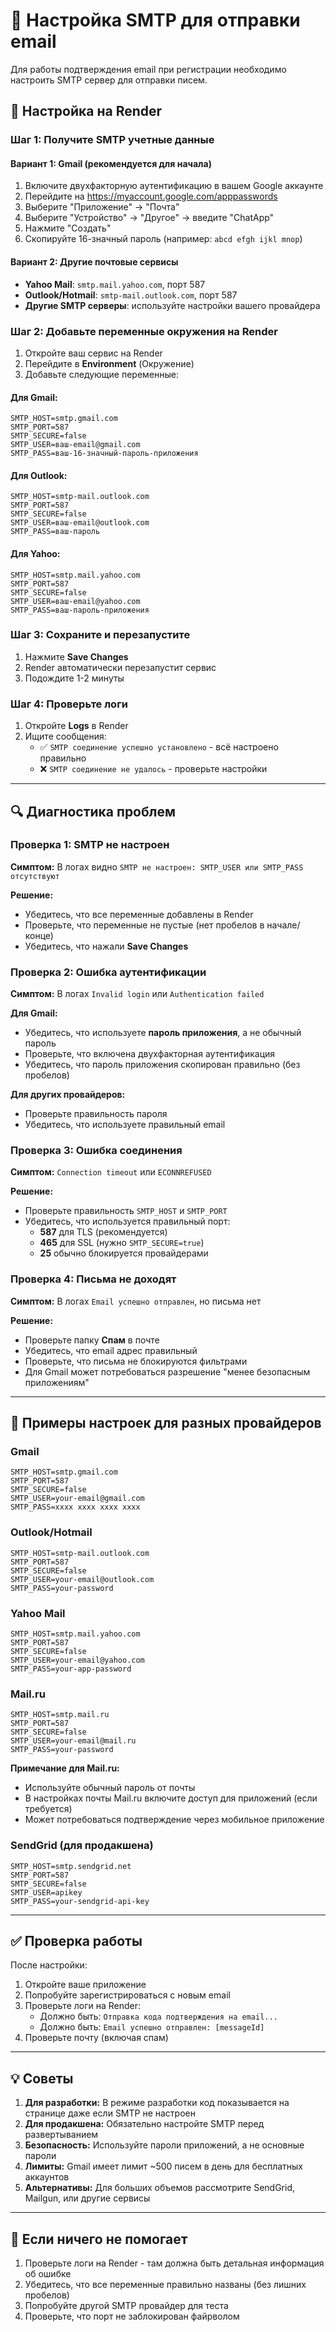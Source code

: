# 📧 Настройка SMTP для отправки email

Для работы подтверждения email при регистрации необходимо настроить SMTP сервер для отправки писем.

## 🔧 Настройка на Render

### Шаг 1: Получите SMTP учетные данные

#### Вариант 1: Gmail (рекомендуется для начала)

1. Включите двухфакторную аутентификацию в вашем Google аккаунте
2. Перейдите на https://myaccount.google.com/apppasswords
3. Выберите "Приложение" → "Почта"
4. Выберите "Устройство" → "Другое" → введите "ChatApp"
5. Нажмите "Создать"
6. Скопируйте 16-значный пароль (например: `abcd efgh ijkl mnop`)

#### Вариант 2: Другие почтовые сервисы

- **Yahoo Mail**: `smtp.mail.yahoo.com`, порт 587
- **Outlook/Hotmail**: `smtp-mail.outlook.com`, порт 587
- **Другие SMTP серверы**: используйте настройки вашего провайдера

### Шаг 2: Добавьте переменные окружения на Render

1. Откройте ваш сервис на Render
2. Перейдите в **Environment** (Окружение)
3. Добавьте следующие переменные:

#### Для Gmail:
```
SMTP_HOST=smtp.gmail.com
SMTP_PORT=587
SMTP_SECURE=false
SMTP_USER=ваш-email@gmail.com
SMTP_PASS=ваш-16-значный-пароль-приложения
```

#### Для Outlook:
```
SMTP_HOST=smtp-mail.outlook.com
SMTP_PORT=587
SMTP_SECURE=false
SMTP_USER=ваш-email@outlook.com
SMTP_PASS=ваш-пароль
```

#### Для Yahoo:
```
SMTP_HOST=smtp.mail.yahoo.com
SMTP_PORT=587
SMTP_SECURE=false
SMTP_USER=ваш-email@yahoo.com
SMTP_PASS=ваш-пароль-приложения
```

### Шаг 3: Сохраните и перезапустите

1. Нажмите **Save Changes**
2. Render автоматически перезапустит сервис
3. Подождите 1-2 минуты

### Шаг 4: Проверьте логи

1. Откройте **Logs** в Render
2. Ищите сообщения:
   - ✅ `SMTP соединение успешно установлено` - всё настроено правильно
   - ❌ `SMTP соединение не удалось` - проверьте настройки

---

## 🔍 Диагностика проблем

### Проверка 1: SMTP не настроен

**Симптом:** В логах видно `SMTP не настроен: SMTP_USER или SMTP_PASS отсутствуют`

**Решение:**
- Убедитесь, что все переменные добавлены в Render
- Проверьте, что переменные не пустые (нет пробелов в начале/конце)
- Убедитесь, что нажали **Save Changes**

### Проверка 2: Ошибка аутентификации

**Симптом:** В логах `Invalid login` или `Authentication failed`

**Для Gmail:**
- Убедитесь, что используете **пароль приложения**, а не обычный пароль
- Проверьте, что включена двухфакторная аутентификация
- Убедитесь, что пароль приложения скопирован правильно (без пробелов)

**Для других провайдеров:**
- Проверьте правильность пароля
- Убедитесь, что используете правильный email

### Проверка 3: Ошибка соединения

**Симптом:** `Connection timeout` или `ECONNREFUSED`

**Решение:**
- Проверьте правильность `SMTP_HOST` и `SMTP_PORT`
- Убедитесь, что используется правильный порт:
  - **587** для TLS (рекомендуется)
  - **465** для SSL (нужно `SMTP_SECURE=true`)
  - **25** обычно блокируется провайдерами

### Проверка 4: Письма не доходят

**Симптом:** В логах `Email успешно отправлен`, но письма нет

**Решение:**
- Проверьте папку **Спам** в почте
- Убедитесь, что email адрес правильный
- Проверьте, что письма не блокируются фильтрами
- Для Gmail может потребоваться разрешение "менее безопасным приложениям"

---

## 📝 Примеры настроек для разных провайдеров

### Gmail
```env
SMTP_HOST=smtp.gmail.com
SMTP_PORT=587
SMTP_SECURE=false
SMTP_USER=your-email@gmail.com
SMTP_PASS=xxxx xxxx xxxx xxxx
```

### Outlook/Hotmail
```env
SMTP_HOST=smtp-mail.outlook.com
SMTP_PORT=587
SMTP_SECURE=false
SMTP_USER=your-email@outlook.com
SMTP_PASS=your-password
```

### Yahoo Mail
```env
SMTP_HOST=smtp.mail.yahoo.com
SMTP_PORT=587
SMTP_SECURE=false
SMTP_USER=your-email@yahoo.com
SMTP_PASS=your-app-password
```

### Mail.ru
```env
SMTP_HOST=smtp.mail.ru
SMTP_PORT=587
SMTP_SECURE=false
SMTP_USER=your-email@mail.ru
SMTP_PASS=your-password
```

**Примечание для Mail.ru:**
- Используйте обычный пароль от почты
- В настройках почты Mail.ru включите доступ для приложений (если требуется)
- Может потребоваться подтверждение через мобильное приложение

### SendGrid (для продакшена)
```env
SMTP_HOST=smtp.sendgrid.net
SMTP_PORT=587
SMTP_SECURE=false
SMTP_USER=apikey
SMTP_PASS=your-sendgrid-api-key
```

---

## ✅ Проверка работы

После настройки:

1. Откройте ваше приложение
2. Попробуйте зарегистрироваться с новым email
3. Проверьте логи на Render:
   - Должно быть: `Отправка кода подтверждения на email...`
   - Должно быть: `Email успешно отправлен: [messageId]`
4. Проверьте почту (включая спам)

---

## 💡 Советы

1. **Для разработки:** В режиме разработки код показывается на странице даже если SMTP не настроен
2. **Для продакшена:** Обязательно настройте SMTP перед развертыванием
3. **Безопасность:** Используйте пароли приложений, а не основные пароли
4. **Лимиты:** Gmail имеет лимит ~500 писем в день для бесплатных аккаунтов
5. **Альтернативы:** Для больших объемов рассмотрите SendGrid, Mailgun, или другие сервисы

---

## 🐛 Если ничего не помогает

1. Проверьте логи на Render - там должна быть детальная информация об ошибке
2. Убедитесь, что все переменные правильно названы (без лишних пробелов)
3. Попробуйте другой SMTP провайдер для теста
4. Проверьте, что порт не заблокирован файрволом

